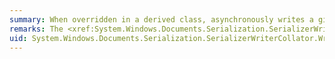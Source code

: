 ```yaml
---
summary: When overridden in a derived class, asynchronously writes a given <xref href="System.Windows.Media.Visual"></xref> element to the serialization stream.
remarks: The <xref:System.Windows.Documents.Serialization.SerializerWriterCollator.WriteAsync%2A> methods write to the stream associated with the <xref:System.Windows.Documents.Serialization.SerializerWriter> that created the <xref:System.Windows.Documents.Serialization.SerializerWriterCollator> from the call to <xref:System.Windows.Documents.Serialization.SerializerWriter.CreateVisualsCollator%2A>.
uid: System.Windows.Documents.Serialization.SerializerWriterCollator.WriteAsync*
---
```

